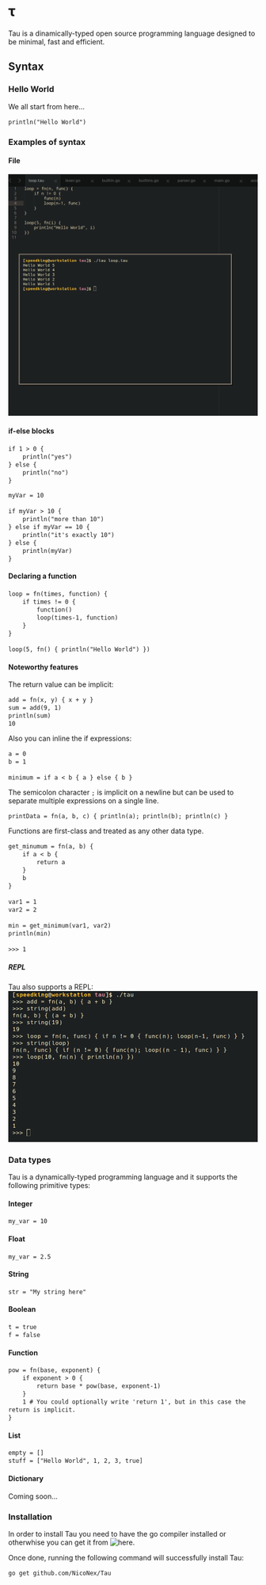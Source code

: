 # τ

Tau is a dinamically-typed open source programming language designed to be minimal, fast and efficient.

## Syntax

### Hello World
We all start from here...
```
println("Hello World")
```

### Examples of syntax

#### File
![file](./images/taufile.png)

#### if-else blocks

```
if 1 > 0 {
	println("yes")
} else {
	println("no")
}
```

```
myVar = 10

if myVar > 10 {
	println("more than 10")
} else if myVar == 10 {
	println("it's exactly 10")
} else {
	println(myVar)
}
```

#### Declaring a function
```
loop = fn(times, function) {
	if times != 0 {
		function()
		loop(times-1, function)
	}
}

loop(5, fn() { println("Hello World") })
```

#### Noteworthy features
The return value can be implicit:
```
add = fn(x, y) { x + y }
sum = add(9, 1)
println(sum)
10
```

Also you can inline the if expressions:
```
a = 0
b = 1

minimum = if a < b { a } else { b }
```

The semicolon character `;` is implicit on a newline but can be used to separate multiple expressions on a single line.
```
printData = fn(a, b, c) { println(a); println(b); println(c) }
```

Functions are first-class and treated as any other data type.
```
get_minumum = fn(a, b) {
	if a < b { 
		return a 
	}
	b
}

var1 = 1
var2 = 2

min = get_minimum(var1, var2)
println(min)

>>> 1
```

##### REPL
Tau also supports a REPL:
![repl](./images/tauloop.png)

### Data types
Tau is a dynamically-typed programming language and it supports the following primitive types:

#### Integer
```
my_var = 10
```

#### Float
```
my_var = 2.5
```

#### String
```
str = "My string here"
```

#### Boolean
```
t = true
f = false
```

#### Function
```
pow = fn(base, exponent) {
	if exponent > 0 {
		return base * pow(base, exponent-1)
	}
	1 # You could optionally write 'return 1', but in this case the return is implicit.
}
```

#### List
```
empty = []
stuff = ["Hello World", 1, 2, 3, true]
```

#### Dictionary
Coming soon...

### Installation
In order to install Tau you need to have the go compiler installed or otherwhise you can get it from ![here](https://golang.org/).

Once done, running the following command will successfully install Tau:
```bash
go get github.com/NicoNex/Tau
```
